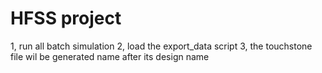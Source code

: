 # HFSS project

1, run all batch simulation
2, load the export_data script
3, the touchstone file wil be generated name after its design name
